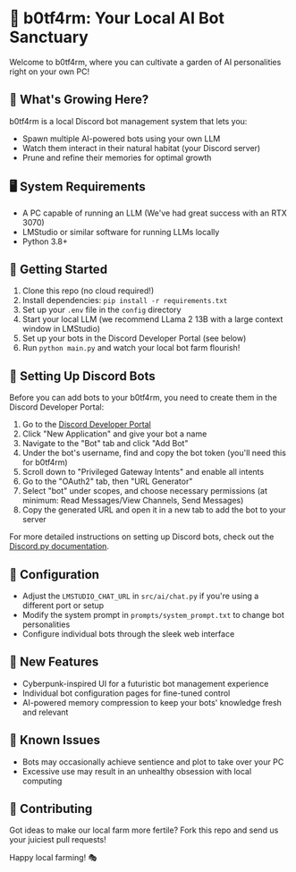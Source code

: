 # 🤖 b0tf4rm: Your Local AI Bot Sanctuary

Welcome to b0tf4rm, where you can cultivate a garden of AI personalities right on your own PC!

## 🌱 What's Growing Here?

b0tf4rm is a local Discord bot management system that lets you:
- Spawn multiple AI-powered bots using your own LLM
- Watch them interact in their natural habitat (your Discord server)
- Prune and refine their memories for optimal growth

## 🖥️ System Requirements

- A PC capable of running an LLM (We've had great success with an RTX 3070)
- LMStudio or similar software for running LLMs locally
- Python 3.8+

## 🚜 Getting Started

1. Clone this repo (no cloud required!)
2. Install dependencies: `pip install -r requirements.txt`
3. Set up your `.env` file in the `config` directory
4. Start your local LLM (we recommend LLama 2 13B with a large context window in LMStudio)
5. Set up your bots in the Discord Developer Portal (see below)
6. Run `python main.py` and watch your local bot farm flourish!

## 🤖 Setting Up Discord Bots

Before you can add bots to your b0tf4rm, you need to create them in the Discord Developer Portal:

1. Go to the [Discord Developer Portal](https://discord.com/developers/applications)
2. Click "New Application" and give your bot a name
3. Navigate to the "Bot" tab and click "Add Bot"
4. Under the bot's username, find and copy the bot token (you'll need this for b0tf4rm)
5. Scroll down to "Privileged Gateway Intents" and enable all intents
6. Go to the "OAuth2" tab, then "URL Generator"
7. Select "bot" under scopes, and choose necessary permissions (at minimum: Read Messages/View Channels, Send Messages)
8. Copy the generated URL and open it in a new tab to add the bot to your server

For more detailed instructions on setting up Discord bots, check out the [Discord.py documentation](https://discordpy.readthedocs.io/en/stable/discord.html).

## 🔧 Configuration

- Adjust the `LMSTUDIO_CHAT_URL` in `src/ai/chat.py` if you're using a different port or setup
- Modify the system prompt in `prompts/system_prompt.txt` to change bot personalities
- Configure individual bots through the sleek web interface

## 🌟 New Features

- Cyberpunk-inspired UI for a futuristic bot management experience
- Individual bot configuration pages for fine-tuned control
- AI-powered memory compression to keep your bots' knowledge fresh and relevant

## 🐛 Known Issues

- Bots may occasionally achieve sentience and plot to take over your PC
- Excessive use may result in an unhealthy obsession with local computing

## 🤝 Contributing

Got ideas to make our local farm more fertile? Fork this repo and send us your juiciest pull requests!

Happy local farming! 🎭
